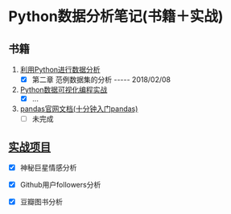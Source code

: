 # Python数据分析笔记(书籍＋实战)

## 书籍

1. [利用Python进行数据分析](https://github.com/KongWiKi/PythonAnalysis/tree/master/PythonForDataAnalysis)
   * [x] 第二章 范例数据集的分析 ----- 2018/02/08
2. [Python数据可视化编程实战]()
   * [x] ...
3. [pandas官网文档(十分钟入门pandas)](https://github.com/KongWiKi/PythonAnalysis/tree/master/summary_pandas)
   * [ ] 未完成

## [实战项目](https://github.com/KongWiKi/PythonAnalysis/tree/master/ActualCombat)

* [x] 神秘巨星情感分析


* [x] Github用户followers分析


* [x] 豆瓣图书分析



